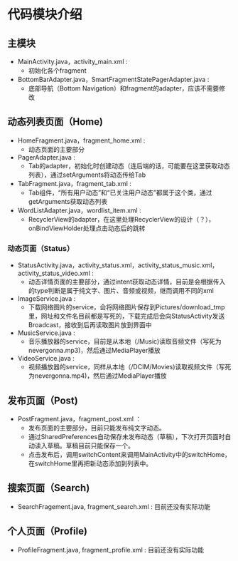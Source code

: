 # 代码模块介绍
## 主模块
- MainActivity.java，activity_main.xml : 
  - 初始化各个fragment
- BottomBarAdapter.java，SmartFragmentStatePagerAdapter.java : 
  - 底部导航（Bottom Navigation）和fragment的adapter，应该不需要修改

## 动态列表页面（Home)
- HomeFragment.java，fragment_home.xml : 
  - 动态页面的主要部分
- PagerAdapter.java : 
  - Tab的adapter，初始化时创建动态（连后端的话，可能要在这里获取动态列表），通过setArguments将动态传给Tab
- TabFragment.java，fragment_tab.xml : 
  - Tab组件，“所有用户动态”和“已关注用户动态”都属于这个类，通过getArguments获取动态列表
- WordListAdapter.java，wordlist_item.xml : 
  - RecyclerView的adapter，在这里处理RecyclerView的设计（？），onBindViewHolder处理点击动态后的跳转

### 动态页面（Status）
- StatusActivity.java，activity_status.xml，activity_status_music.xml，activity_status_video.xml : 
  - 动态详情页面的主要部分，通过intent获取动态详情，目前是会根据传入的type判断是属于纯文字、图片、音频或视频，继而调用不同的xml
- ImageService.java : 
  - 下载网络图片的service，会将网络图片保存到Pictures/download_tmp里，网址和文件名目前都是写死的，下载完成后会向StatusActivity发送Broadcast，接收到后再读取图片放到界面中
- MusicService.java :
  - 音乐播放器的service，目前是从本地（/Music)读取音频文件（写死为nevergonna.mp3)，然后通过MediaPlayer播放
- VideoService.java :
  - 视频播放器的service，同样从本地（/DCIM/Movies)读取视频文件（写死为nevergonna.mp4)，然后通过MediaPlayer播放

## 发布页面（Post)
- PostFragment.java，fragment_post.xml ：
  - 发布页面的主要部分，目前只能发布纯文字动态。
  - 通过SharedPreferences自动保存未发布动态（草稿），下次打开页面时自动读入草稿。草稿目前只能保存一个。
  - 点击发布后，调用switchContent来调用MainActivity中的switchHome，在switchHome里再把新动态添加到列表中。

## 搜索页面（Search)
- SearchFragement.java, fragment_search.xml : 目前还没有实际功能

## 个人页面（Profile)
- ProfileFragment.java, fragment_profile.xml : 目前还没有实际功能
